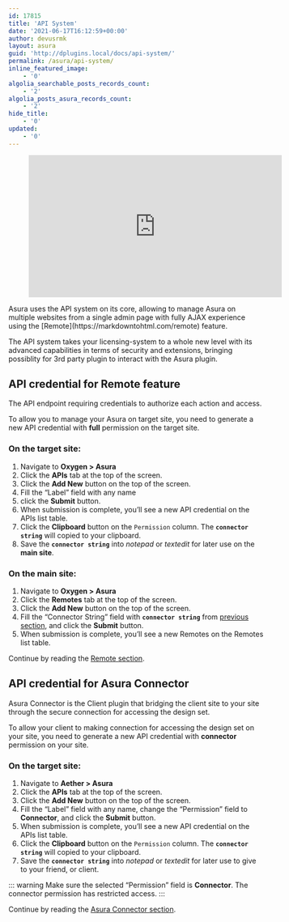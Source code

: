 ```yaml
---
id: 17815
title: 'API System'
date: '2021-06-17T16:12:59+00:00'
author: devusrmk
layout: asura
guid: 'http://dplugins.local/docs/api-system/'
permalink: /asura/api-system/
inline_featured_image:
    - '0'
algolia_searchable_posts_records_count:
    - '2'
algolia_posts_asura_records_count:
    - '2'
hide_title:
    - '0'
updated:
    - '0'
---
```


<figure class="wp-block-embed is-type-rich is-provider-embed-handler wp-block-embed-embed-handler wp-embed-aspect-16-9 wp-has-aspect-ratio"><div class="wp-block-embed__wrapper"><iframe allow="accelerometer; autoplay; clipboard-write; encrypted-media; gyroscope; picture-in-picture" allowfullscreen="" frameborder="0" height="281" loading="lazy" src="https://www.youtube.com/embed/bI2yno3MkWI?feature=oembed" title="Asura APIs" width="500"></iframe></div></figure>Asura uses the API system on its core, allowing to manage Asura on multiple websites from a single admin page with fully AJAX experience using the [Remote](https://markdowntohtml.com/remote) feature.

The API system takes your licensing-system to a whole new level with its advanced capabilities in terms of security and extensions, bringing possiblity for 3rd party plugin to interact with the Asura plugin.

## API credential for Remote feature

The API endpoint requiring credentials to authorize each action and access.

To allow you to manage your Asura on target site, you need to generate a new API credential with **full** permission on the target site.

### On the target site:

1. Navigate to **Oxygen &gt; Asura**
2. Click the **APIs** tab at the top of the screen.
3. Click the **Add New** button on the top of the screen.
4. Fill the “Label” field with any name
5. click the **Submit** button.
6. When submission is complete, you’ll see a new API credential on the APIs list table.
7. Click the **Clipboard** button on the `Permission` column. The **`connector string`** will copied to your clipboard.
8. Save the **`connector string`** into *notepad* or *textedit* for later use on the **main site**.

### On the main site:

1. Navigate to **Oxygen &gt; Asura**
2. Click the **Remotes** tab at the top of the screen.
3. Click the **Add New** button on the top of the screen.
4. Fill the “Connector String” field with **`connector string`** from [previous section](https://markdowntohtml.com/#on-the-target-site), and click the **Submit** button.
5. When submission is complete, you’ll see a new Remotes on the Remotes list table.

Continue by reading the [Remote section](https://markdowntohtml.com/remote).

## API credential for Asura Connector

Asura Connector is the Client plugin that bridging the client site to your site through the secure connection for accessing the design set.

To allow your client to making connection for accessing the design set on your site, you need to generate a new API credential with **connector** permission on your site.

### On the target site:

1. Navigate to **Aether &gt; Asura**
2. Click the **APIs** tab at the top of the screen.
3. Click the **Add New** button on the top of the screen.
4. Fill the “Label” field with any name, change the “Permission” field to **Connector**, and click the **Submit** button.
5. When submission is complete, you’ll see a new API credential on the APIs list table.
6. Click the **Clipboard** button on the `Permission` column. The **`connector string`** will copied to your clipboard.
7. Save the **`connector string`** into *notepad* or *textedit* for later use to give to your friend, or client.

::: warning Make sure the selected “Permission” field is **Connector**. The connector permission has restricted access. :::

Continue by reading the [Asura Connector section](https://markdowntohtml.com/asura-connector).